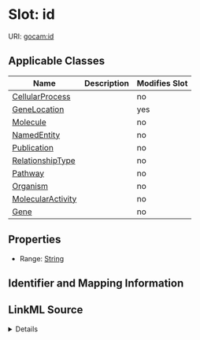 

# Slot: id

URI: [gocam:id](http://w3id.org/ontogpt/gocam/id)



<!-- no inheritance hierarchy -->





## Applicable Classes

| Name | Description | Modifies Slot |
| --- | --- | --- |
| [CellularProcess](CellularProcess.md) |  |  no  |
| [GeneLocation](GeneLocation.md) |  |  yes  |
| [Molecule](Molecule.md) |  |  no  |
| [NamedEntity](NamedEntity.md) |  |  no  |
| [Publication](Publication.md) |  |  no  |
| [RelationshipType](RelationshipType.md) |  |  no  |
| [Pathway](Pathway.md) |  |  no  |
| [Organism](Organism.md) |  |  no  |
| [MolecularActivity](MolecularActivity.md) |  |  no  |
| [Gene](Gene.md) |  |  no  |







## Properties

* Range: [String](String.md)





## Identifier and Mapping Information








## LinkML Source

<details>
```yaml
name: id
alias: id
domain_of:
- NamedEntity
- Publication
range: string

```
</details>